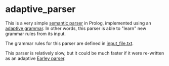 # adaptive_parser
This is a very simple [semantic parser](https://en.wikipedia.org/wiki/Semantic_parsing) in Prolog, implemented using an [adaptive grammar](https://en.wikipedia.org/wiki/Adaptive_grammar). In other words, this parser is able to "learn" new grammar rules from its input.

The grammar rules for this parser are defined in [input_file.txt](input_file.txt).

This parser is relatively slow, but it could be much faster if it were re-written as an adaptive [Earley parser](https://en.wikipedia.org/wiki/Earley_parser).
